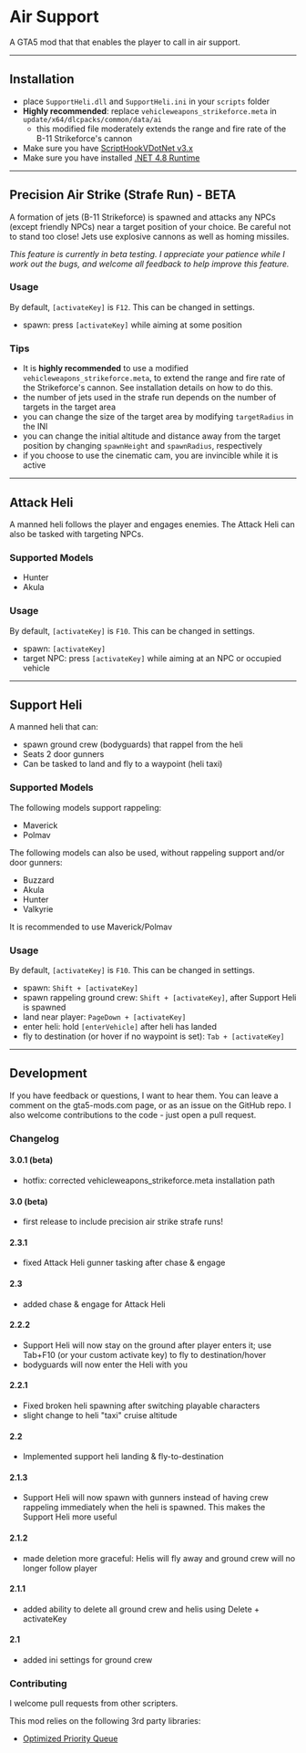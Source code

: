 # Air Support
A GTA5 mod that that enables the player to call in air support.

---
## Installation
* place `SupportHeli.dll` and `SupportHeli.ini` in your `scripts` folder
* **Highly recommended**: replace `vehicleweapons_strikeforce.meta` in `update/x64/dlcpacks/common/data/ai`
  * this modified file moderately extends the range and fire rate of the B-11 Strikeforce's cannon
* Make sure you have [ScriptHookVDotNet v3.x](https://www.gta5-mods.com/tools/scripthookv-net)
* Make sure you have installed [.NET 4.8 Runtime](https://dotnet.microsoft.com/download/dotnet-framework/net48)

---
## Precision Air Strike (Strafe Run) - BETA
A formation of jets (B-11 Strikeforce) is spawned and attacks any NPCs (except friendly NPCs) near a target position of your choice. Be careful not to stand too close! Jets use explosive cannons as well as homing missiles.

*This feature is currently in beta testing. I appreciate your patience while I work out the bugs, and welcome all feedback to help improve this feature.*

### Usage
By default, `[activateKey]` is `F12`. This can be changed in settings.
* spawn: press `[activateKey]` while aiming at some position

### Tips
* It is **highly recommended** to use a modified `vehicleweapons_strikeforce.meta`, to extend the range and fire rate of the Strikeforce's cannon. See installation details on how to do this.
* the number of jets used in the strafe run depends on the number of targets in the target area
* you can change the size of the target area by modifying `targetRadius` in the INI
* you can change the initial altitude and distance away from the target position by changing `spawnHeight` and `spawnRadius`, respectively
* if you choose to use the cinematic cam, you are invincible while it is active

---
## Attack Heli
A manned heli follows the player and engages enemies. The Attack Heli can also be tasked with targeting NPCs.

### Supported Models
* Hunter
* Akula

### Usage
By default, `[activateKey]` is `F10`. This can be changed in settings.
* spawn: `[activateKey]`
* target NPC: press `[activateKey]` while aiming at an NPC or occupied vehicle


---
## Support Heli
A manned heli that can:
* spawn ground crew (bodyguards) that rappel from the heli
* Seats 2 door gunners
* Can be tasked to land and fly to a waypoint (heli taxi)

### Supported Models
The following models support rappeling:
* Maverick
* Polmav

The following models can also be used, without rappeling support and/or door gunners:
* Buzzard
* Akula
* Hunter
* Valkyrie

It is recommended to use Maverick/Polmav

### Usage
By default, `[activateKey]` is `F10`. This can be changed in settings.
* spawn: `Shift + [activateKey]`
* spawn rappeling ground crew: `Shift + [activateKey]`, after Support Heli is spawned
* land near player: `PageDown + [activateKey]`
* enter heli: hold `[enterVehicle]` after heli has landed
* fly to destination (or hover if no waypoint is set): `Tab + [activateKey]`


---
## Development
If you have feedback or questions, I want to hear them. You can leave a comment on the gta5-mods.com page, or as an issue on the GitHub repo. I also welcome contributions to the code - just open a pull request.


### Changelog
#### 3.0.1 (beta)
- hotfix: corrected vehicleweapons_strikeforce.meta installation path 
#### 3.0 (beta)
- first release to include precision air strike strafe runs!
#### 2.3.1
- fixed Attack Heli gunner tasking after chase & engage
#### 2.3
- added chase & engage for Attack Heli
#### 2.2.2
- Support Heli will now stay on the ground after player enters it; use Tab+F10 (or your custom activate key) to fly to destination/hover
- bodyguards will now enter the Heli with you
#### 2.2.1
- Fixed broken heli spawning after switching playable characters
- slight change to heli "taxi" cruise altitude
#### 2.2
- Implemented support heli landing & fly-to-destination
#### 2.1.3
- Support Heli will now spawn with gunners instead of having crew rappeling immediately when the heli is spawned. This makes the Support Heli more useful
#### 2.1.2
- made deletion more graceful: Helis will fly away and ground crew will no longer follow player
#### 2.1.1
- added ability to delete all ground crew and helis using Delete + activateKey
#### 2.1
- added ini settings for ground crew 


### Contributing
I welcome pull requests from other scripters. 

This mod relies on the following 3rd party libraries:
* [Optimized Priority Queue](https://github.com/BlueRaja/High-Speed-Priority-Queue-for-C-Sharp/wiki/Getting-Started)
